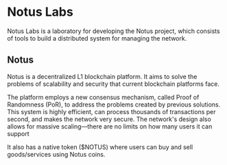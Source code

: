 # Notus Labs

Notus Labs is a laboratory for developing the Notus project, which consists of tools to build a distributed system for managing the network.

## Notus

Notus is a decentralized L1 blockchain platform. It aims to solve the problems of scalability and security that current blockchain platforms face.

The platform employs a new consensus mechanism, called Proof of Randomness (PoR), to address the problems created by previous solutions. This system is highly efficient, can process thousands of transactions per second, and makes the network very secure. The network's design also allows for massive scaling—there are no limits on how many users it can support

It also has a native token ($NOTUS) where users can buy and sell goods/services using Notus coins.

